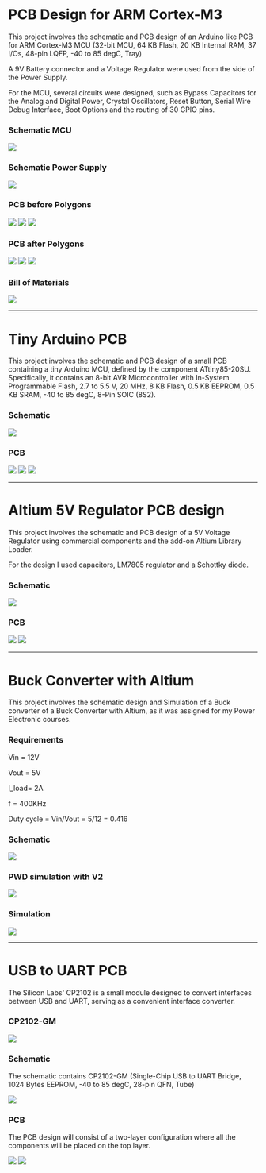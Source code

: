 # PCB Design for ARM Cortex-M3

This project involves the schematic and PCB design of an Arduino like PCB for ARM Cortex-M3 MCU (32-bit MCU, 64 KB Flash, 20 KB Internal RAM, 37 I/Os, 48-pin LQFP, -40 to 85 degC, Tray)

A 9V Battery connector and a Voltage Regulator were used from the side of the Power Supply.

For the MCU, several circuits were designed, such as Bypass Capacitors for the Analog and Digital Power, Crystal Oscillators, Reset Button, Serial Wire Debug Interface, Boot Options and the routing of 30 GPIO pins.



### Schematic MCU

<img src="/Smart_MCU/Images/Schematic_MCU.png" >



### Schematic Power Supply

<img src="/Smart_MCU/Images/Schematic_PS.png" >



### PCB before Polygons

<img src="/Smart_MCU/Images/PCB_2D_before_poly.png">



<img src="/Smart_MCU/Images/PCB_3D_before_poly.png">



<img src="/Smart_MCU/Images/PCB_3D_before_poly_back.png">



### PCB after Polygons

<img src="/Smart_MCU/Images/PCB_2D_after_poly.png">



<img src="/Smart_MCU/Images/PCB_3D_after_poly.png">



<img src="/Smart_MCU/Images/PCB_3D_after_poly_back.png">



### Bill of Materials

<img src="/Smart_MCU/Images/bill_of_mat.png">



---



# Tiny Arduino PCB

This project involves the schematic and PCB design of a small PCB containing a tiny Arduino MCU, defined by the component ATtiny85-20SU. Specifically, it contains an 8-bit AVR Microcontroller with In-System Programmable Flash, 2.7 to 5.5 V, 20 MHz, 8 KB Flash, 0.5 KB EEPROM, 0.5 KB SRAM, -40 to 85 degC, 8-Pin SOIC (8S2).



### Schematic

<img src="/TinyArduino/Images/Schematic.png" >



### PCB

<img src="TinyArduino/Images/PCB_2D.png">



<img src="TinyArduino/Images/PCB_3D.png">



<img src="TinyArduino/Images/PCB_3D_back.png">



------



# Altium 5V Regulator PCB design

This project involves the schematic and PCB design of a 5V Voltage Regulator using commercial components and the add-on Altium Library Loader.

For the design I used capacitors, LM7805 regulator and a Schottky diode.



### Schematic

<img src="/Altium_5V_Regulator/Images/Schematic.png" >



### PCB

<img src="Altium_5V_Regulator/Images/2D_PCB.png">





<img src="Altium_5V_Regulator/Images/3D_PCB.png">



----



# Buck Converter with Altium

This project involves the schematic design and Simulation of a Buck converter of a Buck Converter with Altium, as it was assigned for my Power Electronic courses. 



### Requirements

Vin = 12V

Vout = 5V

I_load= 2A

f = 400KHz

Duty cycle = Vin/Vout = 5/12 = 0.416



### Schematic

<img src="Buck_Converter/Images/schematic.png" >



### PWD simulation with V2

<img src="Buck_Converter/Images/pwm.png" >



### Simulation

<img src="Buck_Converter/Images/simulation.png">



---





# USB to UART PCB

The Silicon Labs' CP2102 is a small module designed to convert interfaces between USB and UART, serving as a convenient interface converter.



### CP2102-GM

<img src="USB_to_UART_Altium/Images/cp21029.png" >



### Schematic

The schematic contains CP2102-GM (Single-Chip USB to UART Bridge, 1024 Bytes EEPROM, -40 to 85 degC, 28-pin QFN, Tube)



<img src="USB_to_UART_Altium/Images/schematic.png" >



### PCB

The PCB design will consist of a two-layer configuration where all the components will be placed on the top layer.

<img src="USB_to_UART_Altium/Images/pcb2d.png">



<img src="USB_to_UART_Altium/Images/pcb3d.png">